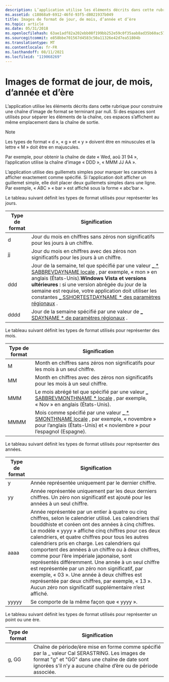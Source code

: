 ```yaml
---
description: L’application utilise les éléments décrits dans cette rubrique pour construire une chaîne d’image de format se terminant par null.
ms.assetid: c18868a9-6912-46fd-93f5-d8021937b049
title: Images de format de jour, de mois, d’année et d’ère
ms.topic: article
ms.date: 05/31/2018
ms.openlocfilehash: 63ae1adf82a202ebb08f199bb252e59c0f35aab8ad35b60ac57a8ebbe102711c
ms.sourcegitcommit: e858bbe701567d4583c50a11326e42d7ea51804b
ms.translationtype: MT
ms.contentlocale: fr-FR
ms.lasthandoff: 08/11/2021
ms.locfileid: "119068269"
---
```

# <a name="day-month-year-and-era-format-pictures"></a>Images de format de jour, de mois, d’année et d’ère

L’application utilise les éléments décrits dans cette rubrique pour construire une chaîne d’image de format se terminant par null. Si des espaces sont utilisés pour séparer les éléments de la chaîne, ces espaces s’affichent au même emplacement dans la chaîne de sortie.

> [!Note]  
> Les types de format « d », « g » et « y » doivent être en minuscules et la lettre « M » doit être en majuscules.

 

Par exemple, pour obtenir la chaîne de date « Wed, aoû 31 94 », l’application utilise la chaîne d’image « DDD », « MMM JJ AA ».

L’application utilise des guillemets simples pour marquer les caractères à afficher exactement comme spécifié. Si l’application doit afficher un guillemet simple, elle doit placer deux guillemets simples dans une ligne. Par exemple, « ABC » « bar » est affiché sous la forme « abc’bar ».

Le tableau suivant définit les types de format utilisés pour représenter les jours.



| Type de format | Signification                                                                                                                                                                                                                                                                                                                                                                   |
|-------------|---------------------------------------------------------------------------------------------------------------------------------------------------------------------------------------------------------------------------------------------------------------------------------------------------------------------------------------------------------------------------|
| d           | Jour du mois en chiffres sans zéros non significatifs pour les jours à un chiffre.                                                                                                                                                                                                                                                                                                   |
| jj          | Jour du mois en chiffres avec des zéros non significatifs pour les jours à un chiffre.                                                                                                                                                                                                                                                                                                      |
| ddd         | Jour de la semaine, tel que spécifié par une valeur [ \_ \* SABBREVDAYNAME locale](locale-sabbrev-constants.md) , par exemple, « mon » en anglais (États-Unis).**Windows Vista et versions ultérieures :** si une version abrégée du jour de la semaine est requise, votre application doit utiliser les constantes [ \_ SSHORTESTDAYNAME \* des paramètres régionaux](locale-sshortestdayname-constants.md) .<br/> |
| dddd        | Jour de la semaine spécifié par une valeur de [ \_ SDAYNAME \* de paramètres régionaux](locale-sdayname-constants.md) .                                                                                                                                                                                                                                                                              |



 

Le tableau suivant définit les types de format utilisés pour représenter des mois.



| Type de format | Signification                                                                                                                                                                          |
|-------------|----------------------------------------------------------------------------------------------------------------------------------------------------------------------------------|
| M           | Month en chiffres sans zéros non significatifs pour les mois à un seul chiffre.                                                                                                                   |
| MM          | Month en chiffres avec des zéros non significatifs pour les mois à un seul chiffre.                                                                                                                      |
| MMM         | Le mois abrégé tel que spécifié par une valeur [ \_ SABBREVMONTHNAME \* locale](locale-sabbrev-constants.md) , par exemple, « Nov » en anglais (États-Unis).                             |
| MMMM        | Mois comme spécifié par une valeur [ \_ \* SMONTHNAME locale](locale-smonthname-constants.md) , par exemple, « novembre » pour l’anglais (États-Unis) et « noviembre » pour l’espagnol (Espagne). |



 

Le tableau suivant définit les types de format utilisés pour représenter des années.



| Type de format | Signification                                                                                                                                                                                                                                                                                                                                                                                                                                                                                                                                                                      |
|-------------|------------------------------------------------------------------------------------------------------------------------------------------------------------------------------------------------------------------------------------------------------------------------------------------------------------------------------------------------------------------------------------------------------------------------------------------------------------------------------------------------------------------------------------------------------------------------------|
| y           | Année représentée uniquement par le dernier chiffre.                                                                                                                                                                                                                                                                                                                                                                                                                                                                                                                                     |
| yy          | Année représentée uniquement par les deux derniers chiffres. Un zéro non significatif est ajouté pour les années à un seul chiffre.                                                                                                                                                                                                                                                                                                                                                                                                                                                                                |
| aaaa        | Année représentée par un entier à quatre ou cinq chiffres, selon le calendrier utilisé. Les calendriers thaï bouddhiste et coréen ont des années à cinq chiffres. Le modèle « yyyy » affiche cinq chiffres pour ces deux calendriers, et quatre chiffres pour tous les autres calendriers pris en charge. Les calendriers qui comportent des années à un chiffre ou à deux chiffres, comme pour l’ère impériale japonaise, sont représentés différemment. Une année à un seul chiffre est représentée par un zéro non significatif, par exemple, « 03 ». Une année à deux chiffres est représentée par deux chiffres, par exemple, « 13 ». Aucun zéro non significatif supplémentaire n’est affiché. |
| yyyyy       | Se comporte de la même façon que « yyyy ».                                                                                                                                                                                                                                                                                                                                                                                                                                                                                                                                               |



 

Le tableau suivant définit les types de format utilisés pour représenter un point ou une ère.



| Type de format | Signification                                                                                                                                                                              |
|-------------|--------------------------------------------------------------------------------------------------------------------------------------------------------------------------------------|
| g, GG       | Chaîne de période/ère mise en forme comme spécifié par la \_ valeur Cal SERASTRING. Les images de format "g" et "GG" dans une chaîne de date sont ignorées s’il n’y a aucune chaîne d’ère ou de période associée. |



 

 

 





